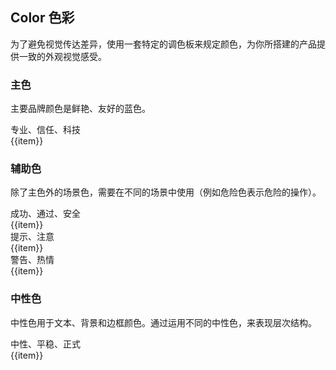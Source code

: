 <script>
  export default {
    created() {
      
    },
    mounted() {
    },
    methods: {
      
    },
    data() {
      return {
        primary:["#E7F3FF","#B9DDFF","#71BBFF","#46A6FF","#2E9BFF","#1890FF","#0084FF","#0A73D3","#0765BB","#00519B"],
        success:["#EFF8E7","#D1EBB9","#94D857","#83D13E","#74C829","#66BF16","#60AC1B","#589E19","#52911A","#3C7F01"],
        warning:["#FCF6E5","#F7E6B2","#F8D475","#F9C440","#F2BF30","#E6AD00","#D49F16","#C38F0A","#B28102","#986604"],
        danger:["#FFEDED","#FFC9CB","#FF9EA2","#FF8287","#FF646B","#FF4B53","#ED3941","#E02D35","#CC2931","#B41921"],
        info:["#EFEFEF","#E5E5E5","#D9D9D9","#D2D2D2","#B1B1B1","#999999","#777777","#666666","#555555","#3D3E3F"],
      }
    },
    watch: {
      
    },
  }
</script>

## Color 色彩

为了避免视觉传达差异，使用一套特定的调色板来规定颜色，为你所搭建的产品提供一致的外观视觉感受。

### 主色

主要品牌颜色是鲜艳、友好的蓝色。

<div class="demo-color">
  <div class="color-describe">专业、信任、科技</div>
    <div class="color-box">
    <div class="color-item" v-for="(item, key) in primary" :key="key" :style="{ background: item }">{{item}}</div>
  </div>
</div>

### 辅助色

除了主色外的场景色，需要在不同的场景中使用（例如危险色表示危险的操作）。

<div class="demo-color">
  <div class="color-describe">成功、通过、安全</div>
    <div class="color-box">
      <div class="color-item" v-for="(item, key) in success" :key="key" :style="{ background: item }">{{item}}</div>
  </div>
</div>

<div class="demo-color">
  <div class="color-describe">提示、注意</div>
    <div class="color-box">
    <div class="color-item" v-for="(item, key) in warning" :key="key" :style="{ background: item }">{{item}}</div>
  </div>
</div>

<div class="demo-color">
  <div class="color-describe">警告、热情</div>
    <div class="color-box">
    <div class="color-item" v-for="(item, key) in danger" :key="key" :style="{ background: item }">{{item}}</div>
  </div>
</div>



### 中性色

中性色用于文本、背景和边框颜色。通过运用不同的中性色，来表现层次结构。

<div class="demo-color">
  <div class="color-describe">中性、平稳、正式</div>
    <div class="color-box">
    <div class="color-item" v-for="(item, key) in info" :key="key" :style="{ background: item }">{{item}}</div>
  </div>
</div>
